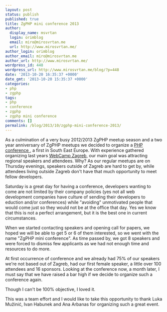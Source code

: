```yaml
---
layout: post
status: publish
published: true
title: ZgPHP mini conference 2013
author:
  display_name: msvrtan
  login: orimblog
  email: miro@mirosvrtan.me
  url: http://www.mirosvrtan.me/
author_login: orimblog
author_email: miro@mirosvrtan.me
author_url: http://www.mirosvrtan.me/
wordpress_id: 448
wordpress_url: http://www.mirosvrtan.me/blog/?p=448
date: '2013-10-20 16:35:37 +0000'
date_gmt: '2013-10-20 15:35:37 +0000'
categories:
- php
- zgphp
tags:
- php
- conference
- zgphp
- zgphp mini conference
comments: []
permalink: /blog/2013/10/zgphp-mini-conference-2013/
---
```

<p>As a culmination of a very busy 2012/2013 ZgPHP meetup season and a two year anniversary of ZgPHP meetups we decided to organize a <a href="http://2013.zgphp.org/?utm_source=mirosvrtan.me" target="_blank">PHP conference </a>, a first in South East Europe. With&nbsp;experience gathered organizing last years <a href="http://2012.webcampzg.org/?utm_source=mirosvrtan.me" target="_blank">WebCamp Zagreb</a>, our main goal was attracting regional speakers and attendees. Why? As our regular meetups are on Thursday evenings, speakers outside of Zagreb are hard to get by, while attendees living outside Zagreb don't have that much opportunity to meet fellow developers.</p>
<p>Saturday is a great day for having a conference, developers wanting to come are not limited by their company policies (yes not all web development companies have culture of sending their developers to eduction and/or conferences) while "avoiding" unmotivated people that would come just so they would not be at the office that day. Yes we know that this is not a perfect arrangement, but it is the best one in current circumstances.</p>
<p>When we started contacting speakers and opening call for papers, we hoped we will be able to get 5 or 6 of them interested, so we went with the name "ZgPHP mini conference". As time passed by, we got 8 speakers and were forced to dismiss few applicants as we had not enough time and resources to do more.</p>
<p>At first&nbsp;occurrence of conference and we already had 75% of our speakers we're not based out of Zagreb, had our first female speaker, a little over 100 attendees and 16 sponsors. Looking at the conference now, a month later, I must say that we have raised a bar high if we decide to organize such a conference again.</p>
<p>Though I can't be 100% objective, I loved it.</p>
<p>This was a team effort and I would like to take this opportunity to thank Luka Mužinić, Ivan Habunek and Ana Arbanas for organizing such a great event.</p>
<p>&nbsp;</p>
